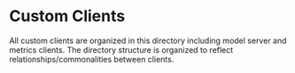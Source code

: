 # Custom Clients

All custom clients are organized in this directory including model server and metrics clients. The directory structure is organized to reflect relationships/commonalities between clients.